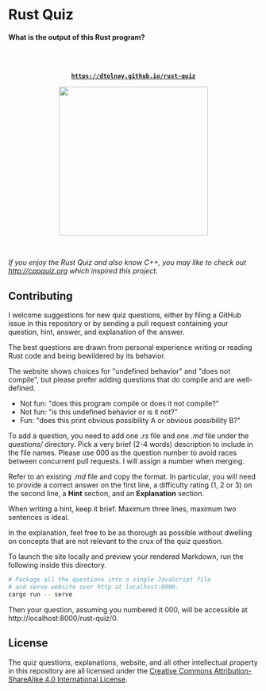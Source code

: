 Rust Quiz
=========

#### What is the output of this Rust program?

<br>

<p align="center">
<b>
<a href="https://dtolnay.github.io/rust-quiz">
<code>
https://dtolnay.github.io/rust-quiz
</code>
</a>
</b>
</p>

<p align="center">
<a href="https://dtolnay.github.io/rust-quiz">
<img src="https://raw.githubusercontent.com/dtolnay/rust-quiz/master/screenshot.png" width="300">
</a>
</p>

<br>

*If you enjoy the Rust Quiz and also know C++, you may like to check out
http://cppquiz.org which inspired this project.*

## Contributing

I welcome suggestions for new quiz questions, either by filing a GitHub issue in
this repository or by sending a pull request containing your question, hint,
answer, and explanation of the answer.

The best questions are drawn from personal experience writing or reading Rust
code and being bewildered by its behavior.

The website shows choices for "undefined behavior" and "does not compile", but
please prefer adding questions that do compile and are well-defined.

- Not fun: "does this program compile or does it not compile?"
- Not fun: "is this undefined behavior or is it not?"
- Fun: "does this print obvious possibility A or obvious possibility B?"

To add a question, you need to add one *.rs* file and one *.md* file under the
*questions/* directory. Pick a very brief (2-4 words) description to include in
the file names. Please use 000 as the question number to avoid races between
concurrent pull requests. I will assign a number when merging.

Refer to an existing *.md* file and copy the format. In particular, you will
need to provide a correct answer on the first line, a difficulty rating (1, 2 or
3) on the second line, a **Hint** section, and an **Explanation** section.

When writing a hint, keep it brief. Maximum three lines, maximum two sentences
is ideal.

In the explanation, feel free to be as thorough as possible without dwelling on
concepts that are not relevant to the crux of the quiz question.

To launch the site locally and preview your rendered Markdown, run the
following inside this directory.

```bash
# Package all the questions into a single JavaScript file
# and serve website over http at localhost:8000.
cargo run -- serve
```

Then your question, assuming you numbered it 000, will be accessible at
http\://localhost:8000/rust-quiz/0.

## License

The quiz questions, explanations, website, and all other intellectual property
in this repository are all licensed under the [Creative Commons
Attribution-ShareAlike 4.0 International License](LICENSE-CC-BY-SA).
